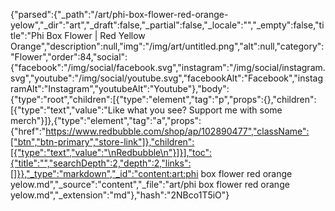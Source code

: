 {"parsed":{"_path":"/art/phi-box-flower-red-orange-yelow","_dir":"art","_draft":false,"_partial":false,"_locale":"","_empty":false,"title":"Phi Box Flower | Red Yellow Orange","description":null,"img":"/img/art/untitled.png","alt":null,"category":"Flower","order":84,"social":{"facebook":"/img/social/facebook.svg","instagram":"/img/social/instagram.svg","youtube":"/img/social/youtube.svg","facebookAlt":"Facebook","instagramAlt":"Instagram","youtubeAlt":"Youtube"},"body":{"type":"root","children":[{"type":"element","tag":"p","props":{},"children":[{"type":"text","value":"Like what you see? Support me with some merch"}]},{"type":"element","tag":"a","props":{"href":"https://www.redbubble.com/shop/ap/102890477","className":["btn","btn-primary","store-link"]},"children":[{"type":"text","value":"\nRedbubble\n"}]}],"toc":{"title":"","searchDepth":2,"depth":2,"links":[]}},"_type":"markdown","_id":"content:art:phi box flower red orange yelow.md","_source":"content","_file":"art/phi box flower red orange yelow.md","_extension":"md"},"hash":"2NBco1T5iO"}